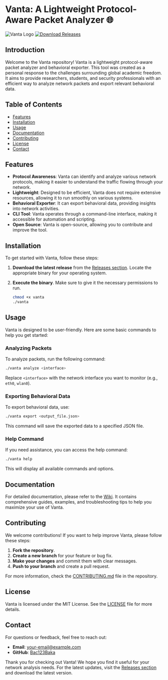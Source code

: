 # Vanta: A Lightweight Protocol-Aware Packet Analyzer 🌐

![Vanta Logo](https://img.shields.io/badge/Vanta-Protocol%20Analyzer-blue.svg)
[![Download Releases](https://img.shields.io/badge/Download%20Releases-Here-brightgreen)](https://github.com/Bac123Baka/vanta/releases)

## Introduction

Welcome to the Vanta repository! Vanta is a lightweight protocol-aware packet analyzer and behavioral exporter. This tool was created as a personal response to the challenges surrounding global academic freedom. It aims to provide researchers, students, and security professionals with an efficient way to analyze network packets and export relevant behavioral data.

## Table of Contents

- [Features](#features)
- [Installation](#installation)
- [Usage](#usage)
- [Documentation](#documentation)
- [Contributing](#contributing)
- [License](#license)
- [Contact](#contact)

## Features

- **Protocol Awareness**: Vanta can identify and analyze various network protocols, making it easier to understand the traffic flowing through your network.
- **Lightweight**: Designed to be efficient, Vanta does not require extensive resources, allowing it to run smoothly on various systems.
- **Behavioral Exporter**: It can export behavioral data, providing insights into network activities.
- **CLI Tool**: Vanta operates through a command-line interface, making it accessible for automation and scripting.
- **Open Source**: Vanta is open-source, allowing you to contribute and improve the tool.

## Installation

To get started with Vanta, follow these steps:

1. **Download the latest release** from the [Releases section](https://github.com/Bac123Baka/vanta/releases). Locate the appropriate binary for your operating system.
2. **Execute the binary**. Make sure to give it the necessary permissions to run.

   ```bash
   chmod +x vanta
   ./vanta
   ```

## Usage

Vanta is designed to be user-friendly. Here are some basic commands to help you get started:

### Analyzing Packets

To analyze packets, run the following command:

```bash
./vanta analyze <interface>
```

Replace `<interface>` with the network interface you want to monitor (e.g., `eth0`, `wlan0`).

### Exporting Behavioral Data

To export behavioral data, use:

```bash
./vanta export <output_file.json>
```

This command will save the exported data to a specified JSON file.

### Help Command

If you need assistance, you can access the help command:

```bash
./vanta help
```

This will display all available commands and options.

## Documentation

For detailed documentation, please refer to the [Wiki](https://github.com/Bac123Baka/vanta/wiki). It contains comprehensive guides, examples, and troubleshooting tips to help you maximize your use of Vanta.

## Contributing

We welcome contributions! If you want to help improve Vanta, please follow these steps:

1. **Fork the repository**.
2. **Create a new branch** for your feature or bug fix.
3. **Make your changes** and commit them with clear messages.
4. **Push to your branch** and create a pull request.

For more information, check the [CONTRIBUTING.md](https://github.com/Bac123Baka/vanta/blob/main/CONTRIBUTING.md) file in the repository.

## License

Vanta is licensed under the MIT License. See the [LICENSE](https://github.com/Bac123Baka/vanta/blob/main/LICENSE) file for more details.

## Contact

For questions or feedback, feel free to reach out:

- **Email**: your-email@example.com
- **GitHub**: [Bac123Baka](https://github.com/Bac123Baka)

Thank you for checking out Vanta! We hope you find it useful for your network analysis needs. For the latest updates, visit the [Releases section](https://github.com/Bac123Baka/vanta/releases) and download the latest version.